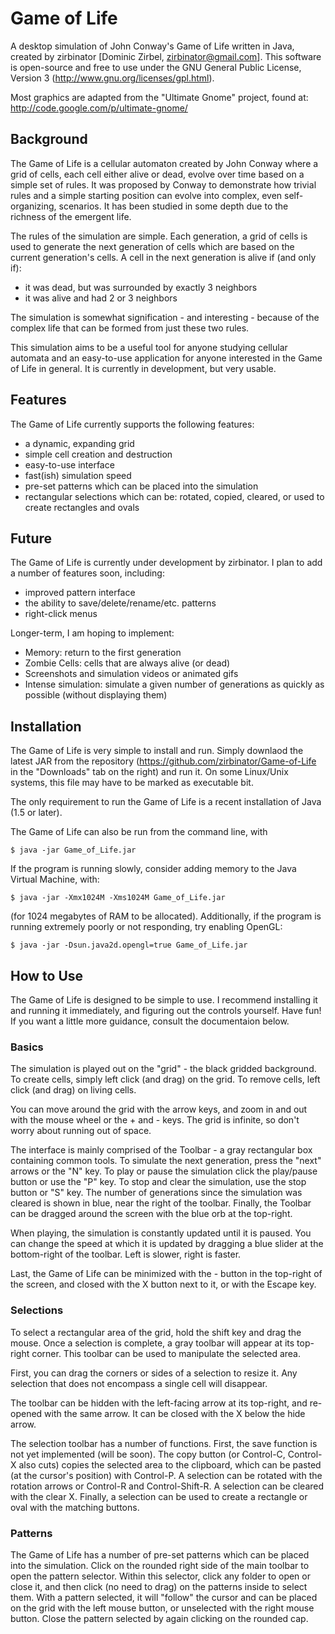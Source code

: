 # Game of Life

A desktop simulation of John Conway's Game of Life written in Java, created by zirbinator [Dominic Zirbel, zirbinator@gmail.com]. This software is open-source and free to use under the GNU General Public License, Version 3 (http://www.gnu.org/licenses/gpl.html).

Most graphics are adapted from the "Ultimate Gnome" project, found at: http://code.google.com/p/ultimate-gnome/

## Background

The Game of Life is a cellular automaton created by John Conway where a grid of cells, each cell either alive or dead, evolve over time based on a simple set of rules. It was proposed by Conway to demonstrate how trivial rules and a simple starting position can evolve into complex, even self-organizing, scenarios. It has been studied in some depth due to the richness of the emergent life.

The rules of the simulation are simple. Each generation, a grid of cells is used to generate the next generation of cells which are based on the current generation's cells. A cell in the next generation is alive if (and only if):

* it was dead, but was surrounded by exactly 3 neighbors
* it was alive and had 2 or 3 neighbors

The simulation is somewhat signification - and interesting - because of the complex life that can be formed from just these two rules.

This simulation aims to be a useful tool for anyone studying cellular automata and an easy-to-use application for anyone interested in the Game of Life in general. It is currently in development, but very usable.

## Features

The Game of Life currently supports the following features:

* a dynamic, expanding grid
* simple cell creation and destruction
* easy-to-use interface
* fast(ish) simulation speed
* pre-set patterns which can be placed into the simulation
* rectangular selections which can be: rotated, copied, cleared, or used to create rectangles and ovals

## Future

The Game of Life is currently under development by zirbinator. I plan to add a number of features soon, including:

* improved pattern interface
* the ability to save/delete/rename/etc. patterns
* right-click menus

Longer-term, I am hoping to implement:

* Memory: return to the first generation
* Zombie Cells: cells that are always alive (or dead)
* Screenshots and simulation videos or animated gifs
* Intense simulation: simulate a given number of generations as quickly as possible (without displaying them)

## Installation

The Game of Life is very simple to install and run. Simply downlaod the latest JAR from the repository (https://github.com/zirbinator/Game-of-Life in the "Downloads" tab on the right) and run it. On some Linux/Unix systems, this file may have to be marked as executable bit.

The only requirement to run the Game of Life is a recent installation of Java (1.5 or later).

The Game of Life can also be run from the command line, with

`$ java -jar Game_of_Life.jar`

If the program is running slowly, consider adding memory to the Java Virtual Machine, with:

`$ java -jar -Xmx1024M -Xms1024M Game_of_Life.jar`

(for 1024 megabytes of RAM to be allocated). Additionally, if the program is running extremely poorly or not responding, try enabling OpenGL:

`$ java -jar -Dsun.java2d.opengl=true Game_of_Life.jar`

## How to Use

The Game of Life is designed to be simple to use. I recommend installing it and running it immediately, and figuring out the controls yourself. Have fun! If you want a little more guidance, consult the documentaion below.

### Basics

The simulation is played out on the "grid" - the black gridded background. To create cells, simply left click (and drag) on the grid. To remove cells, left click (and drag) on living cells.

You can move around the grid with the arrow keys, and zoom in and out with the mouse wheel or the + and - keys. The grid is infinite, so don't worry about running out of space.

The interface is mainly comprised of the Toolbar - a gray rectangular box containing common tools. To simulate the next generation, press the "next" arrows or the "N" key. To play or pause the simulation click the play/pause button or use the "P" key. To stop and clear the simulation, use the stop button or "S" key. The number of generations since the simulation was cleared is shown in blue, near the right of the toolbar. Finally, the Toolbar can be dragged around the screen with the blue orb at the top-right.

When playing, the simulation is constantly updated until it is paused. You can change the speed at which it is updated by dragging a blue slider at the bottom-right of the toolbar. Left is slower, right is faster.

Last, the Game of Life can be minimized with the - button in the top-right of the screen, and closed with the X button next to it, or with the Escape key.

### Selections

To select a rectangular area of the grid, hold the shift key and drag the mouse. Once a selection is complete, a gray toolbar will appear at its top-right corner. This toolbar can be used to manipulate the selected area.

First, you can drag the corners or sides of a selection to resize it. Any selection that does not encompass a single cell will disappear.

The toolbar can be hidden with the left-facing arrow at its top-right, and re-opened with the same arrow. It can be closed with the X below the hide arrow.

The selection toolbar has a number of functions. First, the save function is not yet implemented (will be soon). The copy button (or Control-C, Control-X also cuts) copies the selected area to the clipboard, which can be pasted (at the cursor's position) with Control-P. A selection can be rotated with the rotation arrows or Control-R and Control-Shift-R. A selection can be cleared with the clear X. Finally, a selection can be used to create a rectangle or oval with the matching buttons.

### Patterns

The Game of Life has a number of pre-set patterns which can be placed into the simulation. Click on the rounded right side of the main toolbar to open the pattern selector. Within this selector, click any folder to open or close it, and then click (no need to drag) on the patterns inside to select them. With a pattern selected, it will "follow" the cursor and can be placed on the grid with the left mouse button, or unselected with the right mouse button. Close the pattern selected by again clicking on the rounded cap.